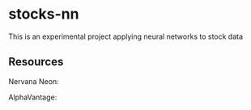 # stocks-nn
This is an experimental project applying neural networks to stock data

## Resources

Nervana Neon: <link>

AlphaVantage: <link>